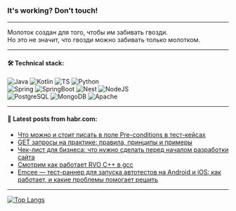 ### It's working? Don't touch!

---
Молоток создан для того, чтобы им забивать гвозди. <br>
Но это не значит, что гвозди можно забивать только молотком.

---

#### 🛠️ Technical stack:

![Java](https://img.shields.io/badge/Java-informational?logo=Oracle&style=flat&logoColor=white&color=FF4500)
![Kotlin](https://img.shields.io/badge/Kotlin-informational?logo=Kotlin&style=flat&logoColor=white&color=774D97)
![TS](https://img.shields.io/badge/TypeScript-informational?logo=typeScript&style=flat&logoColor=black&color=017acc)
![Python](https://img.shields.io/badge/Python-informational?logo=Python&style=flat&logoColor=black&color=ffdd54) <br>
![Spring](https://img.shields.io/badge/Spring-informational?logo=Spring&style=flat&logoColor=white&color=6DB33F) 
![SpringBoot](https://img.shields.io/badge/SpringBoot-informational?logo=SpringBoot&style=flat&logoColor=white&color=6DB33F)
![Nest](https://img.shields.io/badge/NestJS-informational?logo=NestJS&style=flat&logoColor=white&color=E0234E) 
![NodeJS](https://img.shields.io/badge/NodeJS-informational?logo=node.js&style=flat&logoColor=white&color=70A760)<br>
![PostgreSQL](https://img.shields.io/badge/PostgreSQL-informational?logo=PostgreSQL&style=flat&logoColor=white&color=DAA520)
![MongoDB](https://img.shields.io/badge/MongoDB-informational?logo=MongoDB&style=flat&logoColor=white&color=870000)
![Apache](https://img.shields.io/badge/Apache-informational?logo=apache&style=flat&logoColor=white&color=f74e28)

___  

#### 💬 Latest posts from habr.com:

<!-- BLOG-POST-LIST:START -->
- [Что можно и стоит писать в поле Pre-conditions в тест-кейсах](https://habr.com/ru/articles/798711/?utm_source=habrahabr&utm_medium=rss&utm_campaign=798711)
- [GET запросы на практике: правила, принципы и примеры](https://habr.com/ru/companies/X5Tech/articles/798681/?utm_source=habrahabr&utm_medium=rss&utm_campaign=798681)
- [Чек-лист для бизнеса: что нужно сделать перед началом разработки сайта](https://habr.com/ru/articles/798679/?utm_source=habrahabr&utm_medium=rss&utm_campaign=798679)
- [Смотрим как работает RVO C++ в gcc](https://habr.com/ru/articles/798677/?utm_source=habrahabr&utm_medium=rss&utm_campaign=798677)
- [Emcee — тест-раннер для запуска автотестов на Android и iOS: как работает, и какие проблемы помогает решить](https://habr.com/ru/companies/avito/articles/798433/?utm_source=habrahabr&utm_medium=rss&utm_campaign=798433)
<!-- BLOG-POST-LIST:END -->

---
[![Top Langs](https://github-readme-stats-git-master-advtsetting-gmailcom.vercel.app/api/top-langs/?username=zloylis&langs_count=10&hide_title=false&title_color=e6edf3&size_weight=0.5&count_weight=0.5&layout=compact&hide_border=true&theme=dracula)](https://github.com/zloylis)
<!--![GitHub stats](https://github-readme-stats-git-master-advtsetting-gmailcom.vercel.app/api?username=zloylis&show_icons=true&hide_border=true&theme=dracula&hide_title=true&include_all_commits=true&count_private=true&hide=contribs&hide_rank=true)-->
